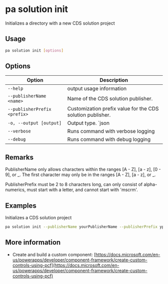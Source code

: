 # pa solution init

Initializes a directory with a new CDS solution project

## Usage

```sh
pa solution init [options]
```

## Options

Option|Description
------|-----------
`--help`|output usage information
`--publisherName <name>`|Name of the CDS solution publisher.
`--publisherPrefix <prefix>`|Customization prefix value for the CDS solution publisher.
`-o, --output [output]`|Output type. `json|text`. Default `text`
`--verbose`|Runs command with verbose logging
`--debug`|Runs command with debug logging

## Remarks

PublisherName only allows characters within the ranges [A - Z], [a - z], [0 - 9], or _. The first character may only be in the ranges [A - Z], [a - z], or _.

PublisherPrefix must be 2 to 8 characters long, can only consist of alpha-numerics, must start with a letter, and cannot start with 'mscrm'.

## Examples

Initializes a CDS solution project

```sh
pa solution init --publisherName yourPublisherName --publisherPrefix ypn
```

## More information

- Create and build a custom component: [https://docs.microsoft.com/en-us/powerapps/developer/component-framework/create-custom-controls-using-pcf](https://docs.microsoft.com/en-us/powerapps/developer/component-framework/create-custom-controls-using-pcf)
